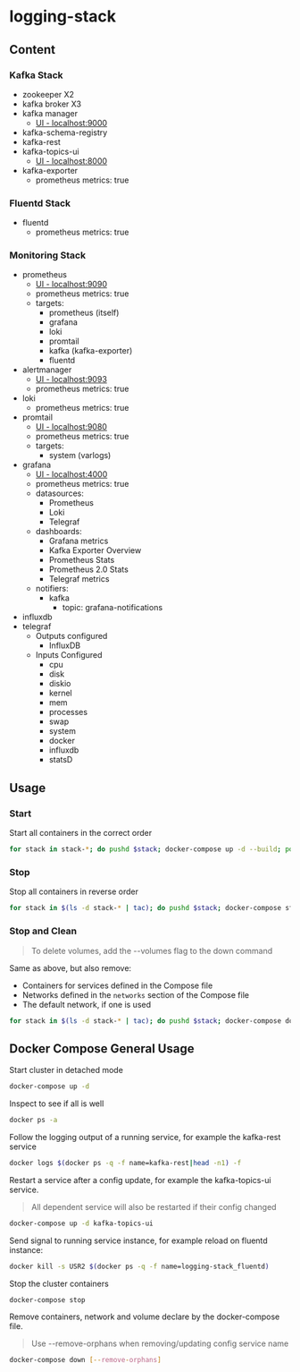 # logging-stack

## Content

### Kafka Stack

- zookeeper X2
- kafka broker X3
- kafka manager
  - [UI - localhost:9000](http://localhost:9000)
- kafka-schema-registry
- kafka-rest
- kafka-topics-ui
  - [UI - localhost:8000](http://localhost:8000)
- kafka-exporter
  - prometheus metrics: true

### Fluentd Stack

- fluentd
  - prometheus metrics: true

### Monitoring Stack

- prometheus
  - [UI - localhost:9090](http://localhost:9090)
  - prometheus metrics: true
  - targets:
    - prometheus (itself)
    - grafana
    - loki
    - promtail
    - kafka (kafka-exporter)
    - fluentd
- alertmanager
  - [UI - localhost:9093](http://localhost:9093)
  - prometheus metrics: true
- loki
  - prometheus metrics: true
- promtail
  - [UI - localhost:9080](http://localhost:9080)
  - prometheus metrics: true
  - targets:
    - system (varlogs)
- grafana
  - [UI - localhost:4000](http://localhost:3000)
  - prometheus metrics: true
  - datasources:
    - Prometheus
    - Loki
    - Telegraf
  - dashboards:
    - Grafana metrics
    - Kafka Exporter Overview
    - Prometheus Stats
    - Prometheus 2.0 Stats
    - Telegraf metrics
  - notifiers:
    - kafka
      - topic: grafana-notifications
- influxdb
- telegraf
  - Outputs configured
    - InfluxDB
  - Inputs Configured
    - cpu
    - disk
    - diskio
    - kernel
    - mem
    - processes
    - swap
    - system
    - docker
    - influxdb
    - statsD

## Usage

### Start

Start all containers in the correct order

```bash
for stack in stack-*; do pushd $stack; docker-compose up -d --build; popd; done
```

### Stop

Stop all containers in reverse order

```bash
for stack in $(ls -d stack-* | tac); do pushd $stack; docker-compose stop; popd; done
```

### Stop and Clean

> To delete volumes, add the --volumes flag to the down command

Same as above, but also remove:

- Containers for services defined in the Compose file
- Networks defined in the `networks` section of the Compose file
- The default network, if one is used

```bash
for stack in $(ls -d stack-* | tac); do pushd $stack; docker-compose down --remove-orphans; popd; done
```

## Docker Compose General Usage

Start cluster in detached mode

```bash
docker-compose up -d
```

Inspect to see if all is well

```bash
docker ps -a
```

Follow the logging output of a running service, for example the kafka-rest service

```bash
docker logs $(docker ps -q -f name=kafka-rest|head -n1) -f
```

Restart a service after a config update, for example the kafka-topics-ui service.

> All dependent service will also be restarted if their config changed

```bash
docker-compose up -d kafka-topics-ui
```

Send signal to running service instance, for example reload on fluentd instance:

```bash
docker kill -s USR2 $(docker ps -q -f name=logging-stack_fluentd)
```

Stop the cluster containers

```bash
docker-compose stop
```

Remove containers, network and volume declare by the docker-compose file.

> Use --remove-orphans when removing/updating config service name

```bash
docker-compose down [--remove-orphans]
```
